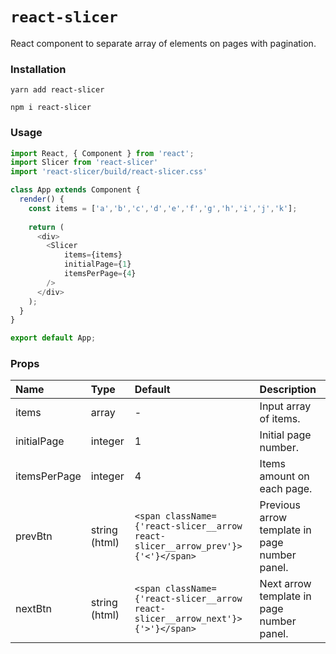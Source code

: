 # `react-slicer`

React component to separate array of elements on pages with pagination.

### Installation

```
yarn add react-slicer
```

```
npm i react-slicer
```

### Usage

```js
import React, { Component } from 'react';
import Slicer from 'react-slicer'
import 'react-slicer/build/react-slicer.css'

class App extends Component {
  render() {
    const items = ['a','b','c','d','e','f','g','h','i','j','k'];
    
    return (
      <div>
        <Slicer
            items={items}
            initialPage={1}
            itemsPerPage={4}
        />
      </div>
    );
  }
}

export default App;
```
### Props

| Name | Type | Default | Description
|:------ |:------ |:------ | :------ |
| items | array | - | Input array of items.|
| initialPage | integer | 1 | Initial page number. |
| itemsPerPage | integer | 4 | Items amount on each page.|
| prevBtn | string (html) | `<span className={'react-slicer__arrow react-slicer__arrow_prev'}>{'<'}</span>` | Previous arrow template in page number panel.|
| nextBtn | string (html) | `<span className={'react-slicer__arrow react-slicer__arrow_next'}>{'>'}</span>` | Next arrow template in page number panel.|


